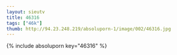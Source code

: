 ```yaml
--- 
layout: sieutv
title: 46316
tags: ["46k"]
thumb: http://94.23.248.219/absoluporn-1/image/002/46316.jpg
---
```

{% include absoluporn key="46316" %} 
